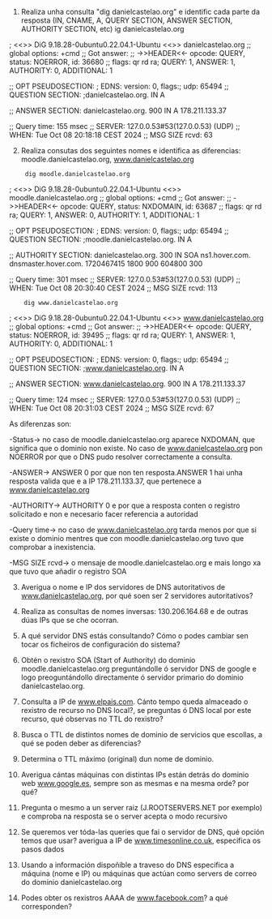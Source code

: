 
1. Realiza unha consulta "dig danielcastelao.org" e identific cada parte da resposta (IN, CNAME, A, QUERY SECTION, ANSWER SECTION, AUTHORITY SECTION, etc)
ig danielcastelao.org
 
; <<>> DiG 9.18.28-0ubuntu0.22.04.1-Ubuntu <<>> danielcastelao.org
;; global options: +cmd
;; Got answer:
;; ->>HEADER<<- opcode: QUERY, status: NOERROR, id: 36680
;; flags: qr rd ra; QUERY: 1, ANSWER: 1, AUTHORITY: 0, ADDITIONAL: 1

;; OPT PSEUDOSECTION:
; EDNS: version: 0, flags:; udp: 65494
;; QUESTION SECTION:
;danielcastelao.org.		IN	A

;; ANSWER SECTION:
danielcastelao.org.	900	IN	A	178.211.133.37

;; Query time: 155 msec
;; SERVER: 127.0.0.53#53(127.0.0.53) (UDP)
;; WHEN: Tue Oct 08 20:18:18 CEST 2024
;; MSG SIZE  rcvd: 63

2. Realiza consutas dos seguintes nomes e identifica as diferencias: moodle.danielcastelao.org, www.danielcastelao.org  

		dig moodle.danielcastelao.org

; <<>> DiG 9.18.28-0ubuntu0.22.04.1-Ubuntu <<>> moodle.danielcastelao.org
;; global options: +cmd
;; Got answer:
;; ->>HEADER<<- opcode: QUERY, status: NXDOMAIN, id: 63687
;; flags: qr rd ra; QUERY: 1, ANSWER: 0, AUTHORITY: 1, ADDITIONAL: 1

;; OPT PSEUDOSECTION:
; EDNS: version: 0, flags:; udp: 65494
;; QUESTION SECTION:
;moodle.danielcastelao.org.	IN	A

;; AUTHORITY SECTION:
danielcastelao.org.	300	IN	SOA	ns1.hover.com. dnsmaster.hover.com. 1720467415 1800 900 604800 300

;; Query time: 301 msec
;; SERVER: 127.0.0.53#53(127.0.0.53) (UDP)
;; WHEN: Tue Oct 08 20:30:40 CEST 2024
;; MSG SIZE  rcvd: 113

 		
 		dig www.danielcastelao.org

; <<>> DiG 9.18.28-0ubuntu0.22.04.1-Ubuntu <<>> www.danielcastelao.org
;; global options: +cmd
;; Got answer:
;; ->>HEADER<<- opcode: QUERY, status: NOERROR, id: 39495
;; flags: qr rd ra; QUERY: 1, ANSWER: 1, AUTHORITY: 0, ADDITIONAL: 1

;; OPT PSEUDOSECTION:
; EDNS: version: 0, flags:; udp: 65494
;; QUESTION SECTION:
;www.danielcastelao.org.		IN	A

;; ANSWER SECTION:
www.danielcastelao.org.	900	IN	A	178.211.133.37

;; Query time: 124 msec
;; SERVER: 127.0.0.53#53(127.0.0.53) (UDP)
;; WHEN: Tue Oct 08 20:31:03 CEST 2024
;; MSG SIZE  rcvd: 67

As diferenzas son:

-Status-> no caso de moodle.danielcastelao.org aparece NXDOMAN, que significa que o dominio non existe. No caso de www.danielcastelao.org pon NOERROR por que o DNS pudo resolver correctamente a consulta.

-ANSWER-> ANSWER 0 por que non ten resposta.ANSWER 1 hai unha resposta valida que e a IP 178.211.133.37, que pertenece a www.danielcastelao.org 

-AUTHORITY-> AUTHORITY 0 e por que a resposta conten o registro solicitado e non e necesario facer referencia a autoridad 

-Query time-> no caso de www.danielcastelao.org tarda menos por que si existe o dominio mentres que con moodle.danielcastelao.org tuvo que comprobar a inexistencia.

-MSG SIZE rcvd-> o mensaje de moodle.danielcastelao.org e mais longo xa que tuvo que añadir o registro SOA 



3.  Averigua o nome e IP dos servidores de DNS autoritativos de www.danielcastelao.org, por qué soen ser 2 servidores autoritativos?

4. Realiza as consultas de nomes inversas: 130.206.164.68 e de outras dúas IPs que se che ocorran.

5. A qué servidor DNS estás consultando? Cómo o podes cambiar sen tocar os ficheiros de configuración do sistema?

6. Obtén o rexistro SOA (Start of Authority) do dominio  moodle.danielcastelao.org preguntándolle ó servidor DNS de google e logo preoguntándollo directamente ó servidor primario do dominio danielcastelao.org. 

7. Consulta a IP de www.elpais.com. Cánto tempo queda almaceado o rexistro de recurso no DNS local?, se preguntas ó DNS local por este recurso, qué observas no TTL do rexistro?
   
 8. Busca o TTL de distintos nomes de dominio de servicios que escollas, a qué se poden deber as diferencias?

 9. Determina o TTL máximo (original) dun nome de dominio.

10. Averigua cántas máquinas con distintas IPs están detrás do dominio web www.google.es, sempre son as mesmas e na mesma orde? por qué?

11. Pregunta o mesmo a un server raiz (J.ROOTSERVERS.NET por exemplo) e comproba na resposta se o server acepta o modo recursivo

12. Se queremos ver tóda-las queries que fai o servidor de DNS, qué opción temos que usar? averigua a IP de www.timesonline.co.uk, especifica os pasos dados

13. Usando a información dispoñible a traveso do DNS especifica a máquina (nome e IP) ou máquinas que actúan como servers de correo do dominio danielcastelao.org

14. Podes obter os rexistros AAAA de www.facebook.com? a qué corresponden?
